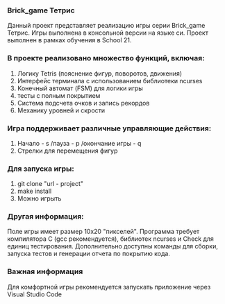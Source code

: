 ### Brick_game Тетрис
Данный проект представляет реализацию игры серии Brick_game Тетрис.
Игры выполнена в консольной версии на языке си.
Проект выполнен в рамках обучения в School 21.

### В проекте реализовано множество функций, включая:
1) Логику Tetris (пояснение фигур, поворотов, движения)
2) Интерфейс терминала с использованием библиотеки ncurses
3) Конечный автомат (FSM) для логики игры
4) тесты с полным покрытием
5) Система подсчета очков и запись рекордов
6) Механику уровней и скрости

### Игра поддерживает различные управляющие действия:
1) Начало - s /пауза - p /окончание игры - q
2) Стрелки для перемещения фигур

### Для запуска игры:
1) git clone "url - project"
2) make install
3) Можно игрыть

### Другая информация:
Поле игры имеет размер 10x20 "пикселей".
Программа требует компилятора C (gcc рекомендуется), библиотек ncurses и Check для единиц тестирования.
Дополнительно доступны команды для сборки, запуска тестов и генерации отчета по покрытию кода.

### Важная информация
Для комфортной игры рекомендуется запускать приложение через Visual Studio Code
